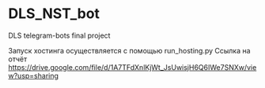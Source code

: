 # DLS_NST_bot
DLS telegram-bots final project


Запуск хостинга осуществляется с помощью run_hosting.py
Ссылка на отчёт
https://drive.google.com/file/d/1A7TFdXnlKjWt_JsUwisjH6Q6IWe7SNXw/view?usp=sharing
